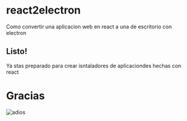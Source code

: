 # react2electron
Como convertir una aplicacion web en react a una de escritorio con electron

## Listo! 
Ya stas preparado para crear isntaladores de aplicaciondes hechas con react

# Gracias
![adios](https://k38.kn3.net/taringa/6/0/5/8/0/1/2/nick59494/259.gif?6729)